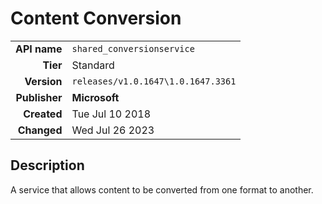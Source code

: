 # Content Conversion
| | |
|-:|-|
|**API name**|`shared_conversionservice`|
|**Tier**|Standard|
|**Version**|`releases/v1.0.1647\1.0.1647.3361`|
|**Publisher**|**Microsoft**|
|**Created**|Tue Jul 10 2018|
|**Changed**|Wed Jul 26 2023|

## Description
A service that allows content to be converted from one format to another.
